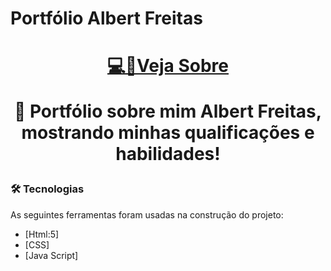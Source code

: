 # Portfólio Albert Freitas


<h1 align="center">
<a href="=" target="_blank">💻📰Veja Sobre</a>

<p align="center">🚀 Portfólio sobre mim Albert Freitas, mostrando minhas qualificações e habilidades!</p>



### 🛠 Tecnologias

As seguintes ferramentas foram usadas na construção do projeto:
- [Html:5]
- [CSS]
- [Java Script]
